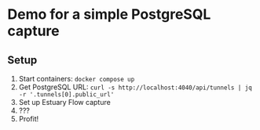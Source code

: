# Demo for a simple PostgreSQL capture

## Setup

1. Start containers: `docker compose up`
2. Get PostgreSQL URL: `curl -s http://localhost:4040/api/tunnels | jq -r '.tunnels[0].public_url'`
3. Set up Estuary Flow capture
4. ???
5. Profit!